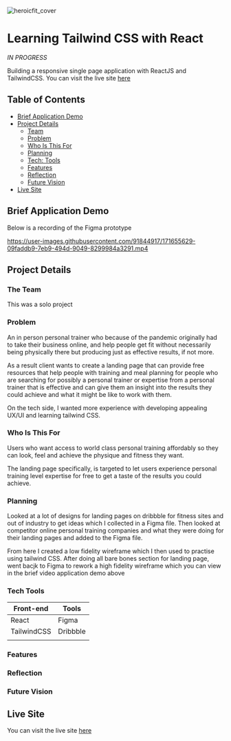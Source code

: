 ![heroicfit_cover](https://user-images.githubusercontent.com/91844917/169297139-0243b54b-29fb-4639-afde-f99673a95fbb.png)

# Learning Tailwind CSS with React

*IN PROGRESS*

Building a responsive single page application with ReactJS and TailwindCSS. You can visit the live site [here](https://heroicfit.netlify.app/)

## Table of Contents

- [Brief Application Demo](#brief-application-demo)
- [Project Details](#project-details)<br>
    - [Team](#the-team)<br>
    - [Problem](#problem)<br>
    - [Who Is This For](#who-is-this-for)
    - [Planning](#planning)
    - [Tech: Tools](#tech-tools)
    - [Features](#features)
    - [Reflection](#reflection)
    - [Future Vision](#future-vision)
- [Live Site](#live-site)

## Brief Application Demo

Below is a recording of the Figma prototype <br>

https://user-images.githubusercontent.com/91844917/171655629-09faddb9-7eb9-494d-9049-8299984a3291.mp4

## Project Details

### The Team
This was a solo project

### Problem
An in person personal trainer who because of the pandemic originally had to take their business online, and help people get fit without necessarily being physically there but producing just as effective results, if not more. 

As a result client wants to create a landing page that can provide free resources that help people with training and meal planning for people who are searching for possibly a personal trainer or expertise from a personal trainer that is effective and can give them an insight into the results they could achieve and what it might be like to work with them.

On the tech side, I wanted more experience with developing appealing UX/UI and learning tailwind CSS.

### Who Is This For
Users who want access to world class personal training affordably so they can look, feel and achieve the physique and fitness they want.

The landing page specifically, is targeted to let users experience personal training level expertise for free to get a taste of the results you could achieve.

### Planning
Looked at a lot of designs for landing pages on dribbble for fitness sites and out of industry to get ideas which I collected in a Figma file. Then looked at competitor online personal training companies and what they were doing for their landing pages and added to the Figma file. 

From here I created a low fidelity wireframe which I then used to practise using tailwind CSS. After doing all bare bones section for landing page, went bacjk to Figma to rework a high fidelity wireframe which you can view in the brief video application demo above

### Tech Tools

| Front-end   | Tools        |
| ----------- | ------------ |
| React       | Figma        |
| TailwindCSS | Dribbble     |
|             |              |

### Features

### Reflection

### Future Vision

## Live Site
You can visit the live site [here](https://heroicfit.netlify.app/)
